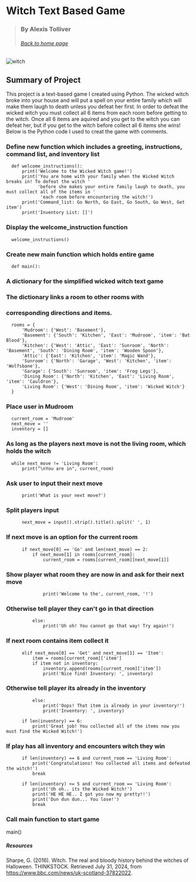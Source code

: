 # Witch Text Based Game
> ### By Alexis Tolliver
> ###### [Back to home page](https://alexisr1990.github.io/Alexis-Tolliver-Portfolio/)


![witch](https://github.com/user-attachments/assets/44342221-f33e-42a3-af30-6bca4e2b254f)




## Summary of Project

This project is a text-based game I created using Python. The wicked witch broke into your house and will put a spell on your entire family which will make them laugh to death unless you defeat her first. In order to defeat the wicked witch you must collect all 6 items from each room before getting to the witch. Once all 6 items are aquired and you get to the witch you can defeat her, but if you get to the witch before collect all 6 items she wins! Below is the Python code I used to creat the game with comments.





### Define new function which includes a greeting, instructions, command list, and inventory list

      def welcome_instructions():
          print('Welcome to the Wicked Witch game!')
          print('You are home with your family when the Wicked Witch breaks in! To defeat the witch '
                'before she makes your entire family laugh to death, you must collect all of the items in '
                 'each room before encountering the witch!')
          print('Command_list: Go North, Go East, Go South, Go West, Get item')
          print('Inventory List: []')

### Display the welcome_instruction function

      welcome_instructions()


### Create new main function which holds entire game

      def main():


### A dictionary for the simplified wicked witch text game
### The dictionary links a room to other rooms with
### corresponding directions and items.

      rooms = {
          'Mudroom': {'West': 'Basement'},
          'Basement': {'South': 'Kitchen', 'East': 'Mudroom', 'item': 'Bat Blood'},
          'Kitchen': {'West': 'Attic', 'East': 'Sunroom', 'North': 'Basement', 'South': 'Dining Room', 'item': 'Wooden Spoon'},
          'Attic': {'East': 'Kitchen', 'item': 'Magic Wand'},
          'Sunroom': {'North': 'Garage', 'West': 'Kitchen', 'item': 'Wolfsbane'},
          'Garage': {'South': 'Sunroom', 'item': 'Frog Legs'},
          'Dining Room': {'North': 'Kitchen', 'East': 'Living Room', 'item': 'Cauldron'},
          'Living Room': {'West': 'Dining Room', 'item': 'Wicked Witch'}
      }

### Place user in Mudroom
   
      current_room = 'Mudroom'
      next_move = ''
      inventory = []

### As long as the players next move is not the living room, which holds the witch
    
      while next_move != 'Living Room':
          print("\nYou are in", current_room)

### Ask user to input their next move
          
          print('What is your next move?')

### Split players input
          next_move = input().strip().title().split(' ', 1)

### If next move is an option for the current room
        
          if next_move[0] == 'Go' and len(next_move) == 2:
              if next_move[1] in rooms[current_room]:
                  current_room = rooms[current_room][next_move[1]]

### Show player what room they are now in and ask for their next move
                
                  print('Welcome to the', current_room, '!')

### Otherwise tell player they can't go in that direction
            
              else:
                  print('Uh oh! You cannot go that way! Try again!')

### If next room contains item collect it
          
          elif next_move[0] == 'Get' and next_move[1] == 'Item':
              item = rooms[current_room]['item']
              if item not in inventory:
                  inventory.append(rooms[current_room]['item'])
                  print('Nice find! Inventory: ', inventory)

### Otherwise tell player its already in the inventory
            
              else:
                  print('Oops! That item is already in your inventory!')
                  print('Inventory: ', inventory)

          if len(inventory) == 6:
              print('Great job! You collected all of the items now you must find the Wicked Witch!')
        
### If play has all inventory and encounters witch they win
          
          if len(inventory) == 6 and current_room == 'Living Room':
              print('Congratulations! You collected all items and defeated the witch!')
              break

          if len(inventory) <= 5 and current_room == 'Living Room':
              print('Uh oh.. its the Wicked Witch!')
              print('HE HE HE.. I got you now my pretty!!')
              print('Dun dun dun... You lose!')
              break

### Call main function to start game

  main()



##### Resources
Sharpe, G. (2016). Witch. The real and bloody history behind the witches of Halloween. THINKSTOCK. Retrieved July 31, 2024, from https://www.bbc.com/news/uk-scotland-37822022. 
